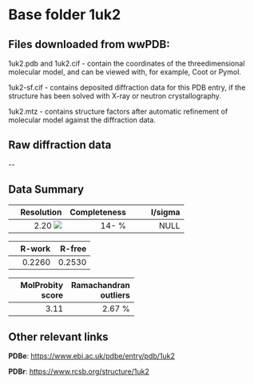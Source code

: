 # Base folder 1uk2

## Files downloaded from wwPDB:

1uk2.pdb and 1uk2.cif - contain the coordinates of the threedimensional molecular model, and can be viewed with, for example, Coot or Pymol.

1uk2-sf.cif - contains deposited diffraction data for this PDB entry, if the structure has been solved with X-ray or neutron crystallography.

1uk2.mtz - contains structure factors after automatic refinement of molecular model against the diffraction data.

## Raw diffraction data

--<br> 

## Data Summary
|   | Resolution | Completeness| I/sigma |
|---|-------------:|----------------:|--------------:|
|   |2.20 <img src="https://latex.codecogs.com/svg.latex?{\mbox{\normalfont\AA}}"/>|  14- %|<img width=50/>NULL |

|   | **R-work**| **R-free**   
|---|-------------:|----------------:|           
||0.2260|0.2530|

|   |**MolProbity<br>score**| **Ramachandran<br>outliers** 
|---|-------------:|----------------:|
||3.11|2.67 %|

## Other relevant links 
**PDBe**:  https://www.ebi.ac.uk/pdbe/entry/pdb/1uk2
 
**PDBr**: https://www.rcsb.org/structure/1uk2 

